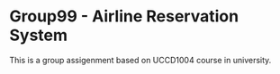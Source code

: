 # Group99 - Airline Reservation System

This is a group assigenment based on UCCD1004 course in university.
